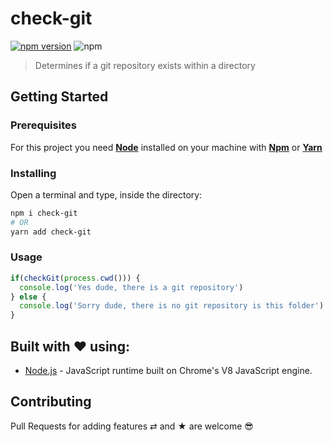 # check-git

[![npm version](https://badge.fury.io/js/is-git-sync.svg)](https://badge.fury.io/js/is-git-sync)
![npm](https://img.shields.io/npm/dm/check-git.svg)

> Determines if a git repository exists within a directory

## Getting Started

### Prerequisites

For this project you need [__Node__](https://nodejs.org/en/) installed on your machine with [__Npm__](https://www.npmjs.com/) or [__Yarn__](https://yarnpkg.com)

### Installing

Open a terminal and type, inside the directory:
```bash
npm i check-git
# OR
yarn add check-git
```

### Usage

```javascript
if(checkGit(process.cwd())) {
  console.log('Yes dude, there is a git repository')
} else {
  console.log('Sorry dude, there is no git repository is this folder')
}
```

## Built with ❤️ using:

* [Node.js](https://nodejs.org) - JavaScript runtime built on Chrome's V8 JavaScript engine.

## Contributing

Pull Requests for adding features ⇄ and ★ are welcome 😎